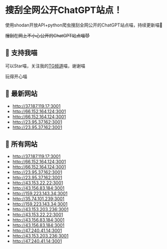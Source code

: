 # 搜刮全网公开ChatGPT站点！

使用shodan开放API+python爬虫搜刮全网公开的ChatGPT站点喵，持续更新喵🥳

~~搜刮在网上不小心公开的ChatGPT站点喵😈~~

## 🚀 支持我喵

可以Star喵，关注我的[TG频道](https://t.me/puddin_share)喵，谢谢喵

玩得开心喵

## 📖 最新网站

- http://37.187.119.17:3001
- http://66.152.164.124:3001
- http://66.152.164.124:3001
- http://23.95.37.162:3001
- http://23.95.37.162:3001


## 📖 所有网站

- http://37.187.119.17:3001
- http://66.152.164.124:3001
- http://66.152.164.124:3001
- http://23.95.37.162:3001
- http://23.95.37.162:3001
- http://43.153.22.22:3001
- http://43.156.83.184:3001
- http://159.223.143.34:3001
- http://35.74.101.239:3001
- http://159.223.143.34:3001
- http://43.153.203.236:3001
- http://43.153.22.22:3001
- http://43.156.83.184:3001
- http://43.156.83.184:3001
- http://47.240.41.14:3001
- http://43.153.203.236:3001
- http://47.240.41.14:3001



